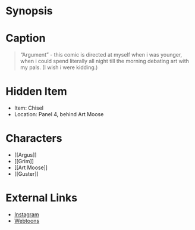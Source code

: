 # Synopsis


# Caption
> “Argument” - this comic is directed at myself when i was younger, when i could spend literally all night till the morning debating art with my pals. (I wish i were kidding.)

# Hidden Item
* Item: Chisel
* Location: <spoiler>Panel 4, behind Art Moose</spoiler>

# Characters
* [[Argus]]
* [[Grim]]
* [[Art Moose]]
* [[Guster]]

# External Links
* [Instagram](https://www.instagram.com/p/CUN_05Jqgy0/?igshid=YmMyMTA2M2Y=)
* [Webtoons](https://www.webtoons.com/en/challenge/twistwood-tales/98-argument/viewer?title_no=344740&episode_no=104)